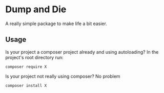 # Dump and Die

A really simple package to make life a bit easier.

## Usage
Is your project a composer project already and using autoloading? In the project's root directory run:

```
composer require X
```

Is your project not really using composer? No problem

```
composer install X
```
